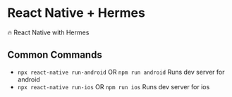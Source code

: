 # React Native + Hermes

:fire: React Native with Hermes

## Common Commands

- `npx react-native run-android` OR `npm run android` Runs dev server for android
- `npx react-native run-ios` OR `npm run ios` Runs dev server for ios
